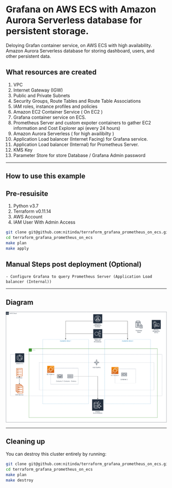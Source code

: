 # Grafana on AWS ECS with Amazon Aurora Serverless database for persistent storage.

Deloying Grafan container service, on AWS ECS with high availability. Amazon Aurora Serverless database for storing dashboard, users, and other persistent data.


## What resources are created

1. VPC
2. Internet Gateway (IGW)
3. Public and Private Subnets
4. Security Groups, Route Tables and Route Table Associations
5. IAM roles, instance profiles and policies
6. Amazon EC2 Container Service ( On EC2 )
7. Grafana container service on ECS.
8. Prometheus Server and custom expoter containers to gather EC2 information and Cost Explorer api (every 24 hours)
9. Amazon Aurora Serverless ( for high availibilty )
10. Application Load balancer (Internet Facing) for Grafana service.
11. Application Load balancer (Internal) for Prometheus Server.
12. KMS Key
13. Parameter Store for store Database / Grafana Admin password

----

## How to use this example

## Pre-resuisite

1. Python v3.7
2. Terraform v0.11.14
3. AWS Account
4. IAM User With Admin Access


```bash
git clone git@github.com:nitinda/terraform_grafana_prometheus_on_ecs.git
cd terraform_grafana_prometheus_on_ecs
make plan
make apply
```


## Manual Steps post deployment (Optional)

```
- Configure Grafana to query Prometheus Server (Application Load balancer (Internal))

```

----

## Diagram

![Diagram](./images/AWS-ECS-Grafana-Prometheus.png)


----

## Cleaning up

You can destroy this cluster entirely by running:

```bash
git clone git@github.com:nitinda/terraform_grafana_prometheus_on_ecs.git
cd terraform_grafana_prometheus_on_ecs
make plan
make destroy
```